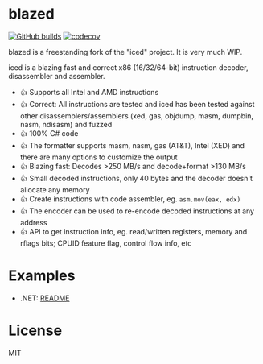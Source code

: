 # blazed
[![GitHub builds](https://github.com/joharasmus/blazed/workflows/GitHub%20CI/badge.svg)](https://github.com/joharasmus/blazed/actions) 
[![codecov](https://codecov.io/gh/joharasmus/blazed/branch/master/graph/badge.svg)](https://codecov.io/gh/joharasmus/blazed)

blazed is a freestanding fork of the "iced" project. It is very much WIP.

iced is a blazing fast and correct x86 (16/32/64-bit) instruction decoder, disassembler and assembler.

- 👍 Supports all Intel and AMD instructions
- 👍 Correct: All instructions are tested and iced has been tested against other disassemblers/assemblers (xed, gas, objdump, masm, dumpbin, nasm, ndisasm) and fuzzed
- 👍 100% C# code
- 👍 The formatter supports masm, nasm, gas (AT&T), Intel (XED) and there are many options to customize the output
- 👍 Blazing fast: Decodes >250 MB/s and decode+format >130 MB/s
- 👍 Small decoded instructions, only 40 bytes and the decoder doesn't allocate any memory
- 👍 Create instructions with code assembler, eg. `asm.mov(eax, edx)`
- 👍 The encoder can be used to re-encode decoded instructions at any address
- 👍 API to get instruction info, eg. read/written registers, memory and rflags bits; CPUID feature flag, control flow info, etc

# Examples

- .NET: [README](https://github.com/joharasmus/blazed/blob/master/src/csharp/Blazed/README.md)

# License

MIT
